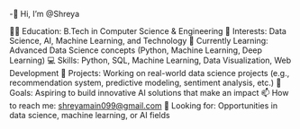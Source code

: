 -👋 Hi, I’m @Shreya

👩‍🎓 Education: B.Tech in Computer Science & Engineering
👀 Interests: Data Science, AI, Machine Learning, and Technology
🌱 Currently Learning: Advanced Data Science concepts (Python, Machine Learning, Deep Learning)
💻 Skills: Python, SQL, Machine Learning, Data Visualization, Web Development
🚀 Projects: Working on real-world data science projects (e.g., recommendation system, predictive modeling, sentiment analysis, etc.)
🎯 Goals: Aspiring to build innovative AI solutions that make an impact
📫 How to reach me: shreyamain099@gmail.com
📝 Looking for: Opportunities in data science, machine learning, or AI fields


<!---
shreya1m/shreya is a ✨ special ✨ repository because its `README.md` (this file) appears on your GitHub profile.
You can click the Preview link to take a look at your changes.
--->
